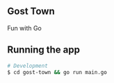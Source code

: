 ## Gost Town

Fun with Go

## Running the app

```bash
# Development
$ cd gost-town && go run main.go
```
